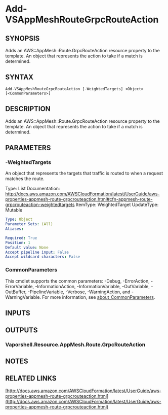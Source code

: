 # Add-VSAppMeshRouteGrpcRouteAction

## SYNOPSIS
Adds an AWS::AppMesh::Route.GrpcRouteAction resource property to the template.
An object that represents the action to take if a match is determined.

## SYNTAX

```
Add-VSAppMeshRouteGrpcRouteAction [-WeightedTargets] <Object> [<CommonParameters>]
```

## DESCRIPTION
Adds an AWS::AppMesh::Route.GrpcRouteAction resource property to the template.
An object that represents the action to take if a match is determined.

## PARAMETERS

### -WeightedTargets
An object that represents the targets that traffic is routed to when a request matches the route.

Type: List
Documentation: http://docs.aws.amazon.com/AWSCloudFormation/latest/UserGuide/aws-properties-appmesh-route-grpcrouteaction.html#cfn-appmesh-route-grpcrouteaction-weightedtargets
ItemType: WeightedTarget
UpdateType: Mutable

```yaml
Type: Object
Parameter Sets: (All)
Aliases:

Required: True
Position: 1
Default value: None
Accept pipeline input: False
Accept wildcard characters: False
```

### CommonParameters
This cmdlet supports the common parameters: -Debug, -ErrorAction, -ErrorVariable, -InformationAction, -InformationVariable, -OutVariable, -OutBuffer, -PipelineVariable, -Verbose, -WarningAction, and -WarningVariable. For more information, see [about_CommonParameters](http://go.microsoft.com/fwlink/?LinkID=113216).

## INPUTS

## OUTPUTS

### Vaporshell.Resource.AppMesh.Route.GrpcRouteAction
## NOTES

## RELATED LINKS

[http://docs.aws.amazon.com/AWSCloudFormation/latest/UserGuide/aws-properties-appmesh-route-grpcrouteaction.html](http://docs.aws.amazon.com/AWSCloudFormation/latest/UserGuide/aws-properties-appmesh-route-grpcrouteaction.html)

